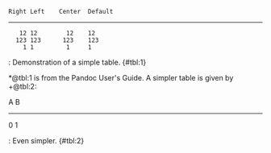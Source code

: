     Right Left    Center  Default
  ------- ------ -------- ---------
       12 12        12    12
      123 123      123    123
        1 1         1     1

  : Demonstration of a simple table. {\#tbl:1}

\*@tbl:1 is from the Pandoc User's Guide. A simpler table is given by
+@tbl:2:

  A   B
  --- ---
  0   1

  : Even simpler. {\#tbl:2}


